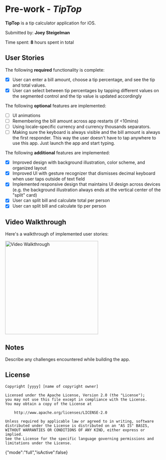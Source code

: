 # Pre-work - *TipTop*

**TipTop** is a tip calculator application for iOS.

Submitted by: **Joey Steigelman**

Time spent: **8** hours spent in total

## User Stories

The following **required** functionality is complete:

* [X] User can enter a bill amount, choose a tip percentage, and see the tip and total values.
* [X] User can select between tip percentages by tapping different values on the segmented control and the tip value is updated accordingly

The following **optional** features are implemented:

* [ ] UI animations
* [ ] Remembering the bill amount across app restarts (if <10mins)
* [ ] Using locale-specific currency and currency thousands separators.
* [ ] Making sure the keyboard is always visible and the bill amount is always the first responder. This way the user doesn't have to tap anywhere to use this app. Just launch the app and start typing.

The following **additional** features are implemented:

- [X] Improved design with background illustration, color scheme, and organized layout
- [X] Improved UI with gesture recognizer that dismisses decimal keyboard when user taps outside of text field 
- [X] Implemented responsive design that maintains UI design across devices (e.g. the background illustration always ends at the vertical center of the "split" card)
- [X] User can split bill and calculate total per person 
- [X] User can split bill and calculate tip per person 

## Video Walkthrough

Here's a walkthrough of implemented user stories:

<img src='https://i.imgur.com/0kANCWt.gif' title='Video Walkthrough' width='300' alt='Video Walkthrough' />

## Notes

Describe any challenges encountered while building the app.

## License

    Copyright [yyyy] [name of copyright owner]

    Licensed under the Apache License, Version 2.0 (the "License");
    you may not use this file except in compliance with the License.
    You may obtain a copy of the License at

        http://www.apache.org/licenses/LICENSE-2.0

    Unless required by applicable law or agreed to in writing, software
    distributed under the License is distributed on an "AS IS" BASIS,
    WITHOUT WARRANTIES OR CONDITIONS OF ANY KIND, either express or implied.
    See the License for the specific language governing permissions and
    limitations under the License.
{"mode":"full","isActive":false}
